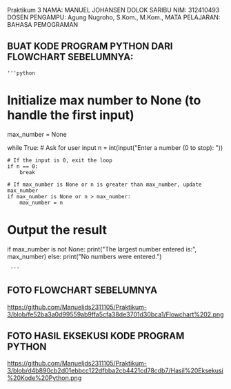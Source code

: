 Praktikum 3
NAMA: MANUEL JOHANSEN DOLOK SARIBU
NIM: 312410493
DOSEN PENGAMPU: Agung Nugroho, S.Kom., M.Kom., 
MATA PELAJARAN: BAHASA PEMOGRAMAN 

## BUAT KODE PROGRAM PYTHON DARI FLOWCHART SEBELUMNYA:

    '''python
# Initialize max number to None (to handle the first input)
max_number = None

while True:
    # Ask for user input
    n = int(input("Enter a number (0 to stop): "))
    
    # If the input is 0, exit the loop
    if n == 0:
        break
    
    # If max_number is None or n is greater than max_number, update max_number
    if max_number is None or n > max_number:
        max_number = n

# Output the result
if max_number is not None:
    print("The largest number entered is:", max_number)
else:
    print("No numbers were entered.")

     '''

## FOTO FLOWCHART SEBELUMNYA
https://github.com/Manueljds2311105/Praktikum-3/blob/fe52ba3a0d99559ab9ffa5cfa38de3701d30bca1/Flowchart%202.png

## FOTO HASIL EKSEKUSI KODE PROGRAM PYTHON
https://github.com/Manueljds2311105/Praktikum-3/blob/d4b890cb2d01ebbcc122dfbba2cb4421cd78cdb7/Hasil%20Eksekusi%20Kode%20Python.png

